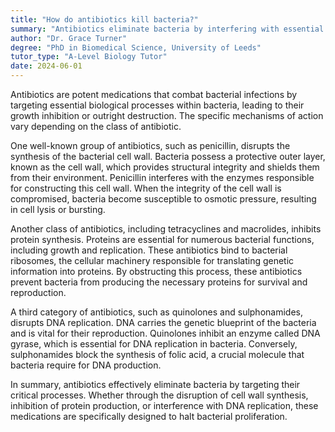 ```yaml
---
title: "How do antibiotics kill bacteria?"
summary: "Antibiotics eliminate bacteria by interfering with essential functions like cell wall synthesis, protein production, and DNA replication, ultimately disrupting their survival and growth."
author: "Dr. Grace Turner"
degree: "PhD in Biomedical Science, University of Leeds"
tutor_type: "A-Level Biology Tutor"
date: 2024-06-01
---
```


Antibiotics are potent medications that combat bacterial infections by targeting essential biological processes within bacteria, leading to their growth inhibition or outright destruction. The specific mechanisms of action vary depending on the class of antibiotic.

One well-known group of antibiotics, such as penicillin, disrupts the synthesis of the bacterial cell wall. Bacteria possess a protective outer layer, known as the cell wall, which provides structural integrity and shields them from their environment. Penicillin interferes with the enzymes responsible for constructing this cell wall. When the integrity of the cell wall is compromised, bacteria become susceptible to osmotic pressure, resulting in cell lysis or bursting.

Another class of antibiotics, including tetracyclines and macrolides, inhibits protein synthesis. Proteins are essential for numerous bacterial functions, including growth and replication. These antibiotics bind to bacterial ribosomes, the cellular machinery responsible for translating genetic information into proteins. By obstructing this process, these antibiotics prevent bacteria from producing the necessary proteins for survival and reproduction.

A third category of antibiotics, such as quinolones and sulphonamides, disrupts DNA replication. DNA carries the genetic blueprint of the bacteria and is vital for their reproduction. Quinolones inhibit an enzyme called DNA gyrase, which is essential for DNA replication in bacteria. Conversely, sulphonamides block the synthesis of folic acid, a crucial molecule that bacteria require for DNA production.

In summary, antibiotics effectively eliminate bacteria by targeting their critical processes. Whether through the disruption of cell wall synthesis, inhibition of protein production, or interference with DNA replication, these medications are specifically designed to halt bacterial proliferation.
    